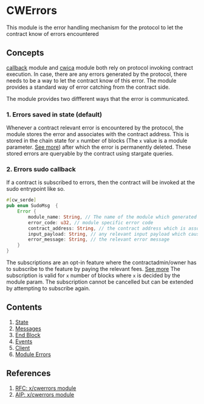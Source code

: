 # CWErrors

This module is the error handling mechanism for the protocol to let the contract know of errors encountered

## Concepts

[callback](../../callback/spec/README.md) module and [cwica](../../cwica/spec/README.md) module both rely on protocol invoking contract execution. In case, there are any errors generated by the protocol, there needs to be a way to let the contract know of this error. The module provides a standard way of error catching from the contract side.

The module provides two diffferent ways that the error is communicated.

### 1. Errors saved in state (default)

Whenever a contract relevant error is encountered by the protocol, the module stores the error and associates with the contract address. This is stored in the chain state for `x` number of blocks (The `x` value is a module parameter. [See more](./01_state.md)) after which the error is permanently deleted. These stored errors are queryable by the contract using stargate queries.

### 2. Errors sudo callback

If a contract is subscribed to errors, then the contract will be invoked at the sudo entrypoint like so.

```rust
#[cw_serde]
pub enum SudoMsg  {
    Error {
        module_name: String, // The name of the module which generated the error
        error_code: u32, // module specific error code
        contract_address: String, // the contract address which is associated with the error; the contract receiving the callback
        input_payload: String, // any relevant input payload which caused the error
        error_message: String, // the relevant error message
    }
}
```

The subscriptions are an opt-in feature where the contractadmin/owner has to subscribe to the feature by paying the relevant fees. [See more](01_state.md) The subscription is valid for `x` number of blocks where `x` is decided by the module param. The subscription cannot be cancelled but can be extended by attempting to subscribe again.

## Contents

1. [State](./01_state.md)
2. [Messages](./02_messages.md)
3. [End Block](./03_end_block.md)
4. [Events](./04_events.md)
5. [Client](./05_client.md)
6. [Module Errors](./06_errors.md)

## References

1. [RFC: x/cwerrors module](https://github.com/orgs/archway-network/discussions/35)
2. [AIP: x/cwerrors module](https://github.com/dymensionxyz/rollapp-wasm/issues/544)
